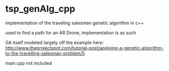# tsp_genAlg_cpp
implementation of the traveling salesman genetic algorithm in c++

used to find a path for an AR Drone, implementation is as such

GA itself modeled largely off the example here: http://www.theprojectspot.com/tutorial-post/applying-a-genetic-algorithm-to-the-travelling-salesman-problem/5

main.cpp not included
